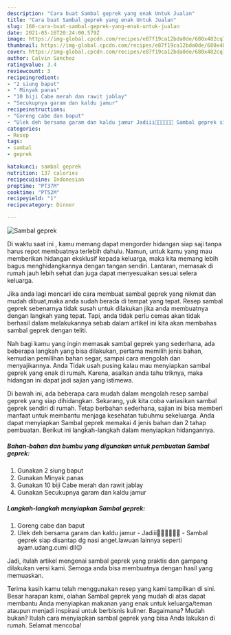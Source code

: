 ```yaml
---
description: "Cara buat Sambal geprek yang enak Untuk Jualan"
title: "Cara buat Sambal geprek yang enak Untuk Jualan"
slug: 160-cara-buat-sambal-geprek-yang-enak-untuk-jualan
date: 2021-05-16T20:24:00.579Z
image: https://img-global.cpcdn.com/recipes/e87f19ca12bda0de/680x482cq70/sambal-geprek-foto-resep-utama.jpg
thumbnail: https://img-global.cpcdn.com/recipes/e87f19ca12bda0de/680x482cq70/sambal-geprek-foto-resep-utama.jpg
cover: https://img-global.cpcdn.com/recipes/e87f19ca12bda0de/680x482cq70/sambal-geprek-foto-resep-utama.jpg
author: Calvin Sanchez
ratingvalue: 3.4
reviewcount: 3
recipeingredient:
- "2 siung baput"
- " Minyak panas"
- "10 biji Cabe merah dan rawit jablay"
- "Secukupnya garam dan kaldu jamur"
recipeinstructions:
- "Goreng cabe dan baput"
- "Ulek deh bersama garam dan kaldu jamur Jadiii🤗🤗🤤🤤🤤🤤 Sambal geprek siap disantap dg nasi anget.lawuan lainnya seperti ayam.udang.cumi dll😉"
categories:
- Resep
tags:
- sambal
- geprek

katakunci: sambal geprek 
nutrition: 137 calories
recipecuisine: Indonesian
preptime: "PT37M"
cooktime: "PT52M"
recipeyield: "1"
recipecategory: Dinner

---
```



![Sambal geprek](https://img-global.cpcdn.com/recipes/e87f19ca12bda0de/680x482cq70/sambal-geprek-foto-resep-utama.jpg)

Di waktu  saat ini , kamu memang dapat mengorder hidangan siap saji tanpa harus repot membuatnya terlebih dahulu. Namun, untuk kamu yang mau memberikan hidangan eksklusif kepada keluarga, maka kita memang lebih bagus menghidangkannya dengan tangan sendiri. Lantaran, memasak di rumah jauh lebih sehat dan juga dapat menyesuaikan sesuai selera keluarga.

Jika anda lagi mencari ide cara membuat sambal geprek yang nikmat dan mudah dibuat,maka anda sudah berada di tempat yang tepat. Resep sambal geprek  sebenarnya tidak susah untuk dilakukan jika anda membuatnya dengan langkah yang tepat. Tapi, anda tidak perlu cemas akan tidak berhasil dalam melakukannya 
sebab dalam artikel ini kita akan membahas sambal geprek dengan teliti.  



Nah bagi kamu yang ingin memasak sambal geprek yang sederhana, ada beberapa langkah yang bisa dilakukan, pertama memilih jenis bahan, kemudian pemilihan bahan segar, sampai cara mengolah dan menyajikannya. Anda Tidak usah pusing kalau mau menyiapkan sambal geprek yang enak di rumah. Karena, asalkan anda  tahu triknya, maka hidangan ini dapat jadi sajian yang istimewa.

Di bawah ini, ada beberapa cara mudah dalam mengolah resep sambal geprek yang siap dihidangkan. Sekarang, yuk kita coba variasikan sambal geprek sendiri di rumah. Tetap berbahan sederhana, sajian ini bisa memberi manfaat untuk membantu menjaga kesehatan tubuhmu sekeluarga. Anda dapat menyiapkan Sambal geprek memakai 4 jenis bahan dan 2 tahap pembuatan. Berikut ini langkah-langkah dalam menyiapkan hidangannya.

<!--inarticleads1-->

##### Bahan-bahan dan bumbu yang digunakan untuk pembuatan Sambal geprek:

1. Gunakan 2 siung baput
1. Gunakan  Minyak panas
1. Gunakan 10 biji Cabe merah dan rawit jablay
1. Gunakan Secukupnya garam dan kaldu jamur




<!--inarticleads2-->

##### Langkah-langkah menyiapkan Sambal geprek:

1. Goreng cabe dan baput
1. Ulek deh bersama garam dan kaldu jamur - Jadiii🤗🤗🤤🤤🤤🤤 - Sambal geprek siap disantap dg nasi anget.lawuan lainnya seperti ayam.udang.cumi dll😉




Jadi, itulah artikel mengenai  sambal geprek  yang praktis dan gampang dilakukan versi kami. Semoga anda bisa membuatnya dengan hasil yang memuaskan. 

Terima kasih kamu telah menggunakan resep yang kami tampilkan di sini. Besar harapan kami, olahan  Sambal geprek yang mudah di atas dapat membantu Anda menyiapkan makanan yang enak untuk keluarga/teman ataupun menjadi inspirasi untuk berbisnis kuliner. Bagaimana? Mudah bukan? Itulah cara menyiapkan sambal geprek yang bisa Anda lakukan di rumah. Selamat mencoba!

